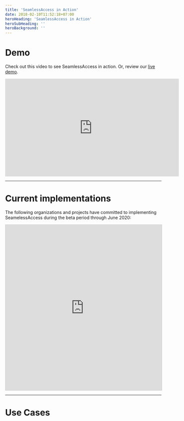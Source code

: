 ```yaml
---
title: 'SeamlessAccess in Action'
date: 2018-02-10T11:52:18+07:00
heroHeading: 'SeamlessAccess in Action'
heroSubHeading: ''
heroBackground: ''
---
```


# Demo

Check out this video to see SeamlessAccess in action. Or, review our [live demo](https://taylor-francis-ra21.mnt.se/).

<iframe width="560" height="315" src="https://www.youtube.com/embed/HNDXPPJ8a5I" frameborder="0" allow="accelerometer; autoplay; encrypted-media; gyroscope; picture-in-picture" allowfullscreen></iframe>

---

# Current implementations

The following organizations and projects have committed to implementing SeamelessAccess during the beta period through June 2020:

<iframe class="airtable-embed" src="https://airtable.com/embed/shrAAphUMnCyJZ4EN?backgroundColor=orange" frameborder="0" onmousewheel="" width="100%" height="533" style="background: transparent; border: 1px solid #ccc;"></iframe>

---

# Use Cases
